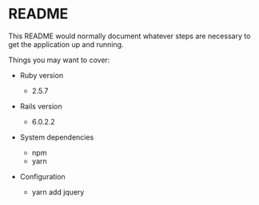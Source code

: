 # README

This README would normally document whatever steps are necessary to get the
application up and running.

Things you may want to cover:

* Ruby version
  * 2.5.7

* Rails version
  * 6.0.2.2

* System dependencies
  * npm
  * yarn

* Configuration
  * yarn add jquery
